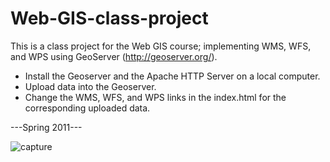 # Web-GIS-class-project
This is a class project for the Web GIS course; implementing WMS, WFS, and WPS using GeoServer (http://geoserver.org/). <br/>
- Install the Geoserver and the Apache HTTP Server on a local computer. <br/>
- Upload data into the Geoserver. <br/>
- Change the WMS, WFS, and WPS links in the index.html for the corresponding uploaded data. <br/>

 ---Spring 2011---
 
 
![capture](https://user-images.githubusercontent.com/10367311/43111718-aa10dd94-8eaf-11e8-822f-0d0186b22524.PNG)
